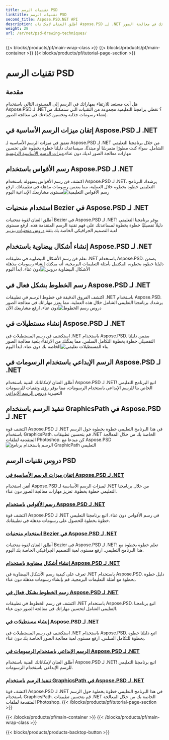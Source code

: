 ```yaml
---
title: تقنيات الرسم PSD
linktitle: تقنيات الرسم PSD
second_title: Aspose.PSD.NET API
description: أطلق العنان لإمكانات Aspose.PSD لـ .NET من خلال برامجنا التعليمية! أتقن ميزات الرسم الأساسية وأنشئ رسومات مذهلة وارفع مهاراتك في معالجة الصور.
weight: 28
url: /ar/net/psd-drawing-techniques/
---
```


{{< blocks/products/pf/main-wrap-class >}}
{{< blocks/products/pf/main-container >}}
{{< blocks/products/pf/tutorial-page-section >}}

# تقنيات الرسم PSD


## مقدمة

هل أنت مستعد للارتقاء بمهاراتك في الرسم إلى المستوى التالي باستخدام Aspose.PSD لـ .NET؟ تغطي برامجنا التعليمية مجموعة من التقنيات التي ستمكنك من إنشاء رسومات جذابة وتحسين كفاءتك في معالجة الصور.

## إتقان ميزات الرسم الأساسية في Aspose.PSD لـ .NET

 تعمق في ميزات الرسم الأساسية لـ Aspose.PSD لـ .NET من خلال برنامجنا التعليمي الشامل. سواء كنت مطورًا متمرسًا أو مبتدئًا، سيساعدك دليلنا خطوة بخطوة على تحسين مهارات معالجة الصور لديك دون عناء.[ميزات الرسم الأساسية الرئيسية](./mastering-core-drawing-features/)

## رسم الأقواس باستخدام Aspose.PSD لـ .NET

 اكتشف فن رسم الأقواس بسهولة باستخدام Aspose.PSD لـ .NET. يرشدك البرنامج التعليمي خطوة بخطوة خلال العملية، مما يضمن رسومات مذهلة في تطبيقاتك. ارفع مستوى مشاريعك الإبداعية اليوم![رسم الأقواس التعليمية](./drawing-arcs/)

## استخدام منحنيات Bezier في Aspose.PSD لـ .NET

 أطلق العنان لقوة منحنيات Bezier في Aspose.PSD لـ .NET! يوفر برنامجنا التعليمي دليلاً تفصيليًا خطوة بخطوة لمساعدتك على فهم تقنية الرسم المتقدمة هذه. ارفع مستوى لعبة التصميم الجرافيكي الخاصة بك بثقة.[دروس منحنيات بيزيير](./utilizing-bezier-curves/)

## إنشاء أشكال بيضاوية باستخدام Aspose.PSD لـ .NET

 تعلم فن رسم الأشكال البيضاوية في تطبيقات .NET باستخدام Aspose.PSD. يضمن دليلنا خطوة بخطوة، المكتمل بأمثلة التعليمات البرمجية، أنه يمكنك إنشاء رسومات مذهلة دون عناء. ابدأ اليوم![الأشكال البيضاوية دروس](./creating-elliptical-shapes/)

## رسم الخطوط بشكل فعال في Aspose.PSD لـ .NET

 اكتشف الفروق الدقيقة في خطوط الرسم في تطبيقات .NET باستخدام Aspose.PSD. يرشدك برنامجنا التعليمي الشامل خلال هذه العملية، مما يعزز مهاراتك في معالجة الصور دون عناء. ارفع مشاريعك الآن![دروس رسم الخطوط](./drawing-lines-effectively/)

## إنشاء مستطيلات في Aspose.PSD لـ .NET

استكشف فن رسم المستطيلات في .NET باستخدام Aspose.PSD. يضمن دليلنا التفصيلي خطوة بخطوة التكامل السلس، مما يمكّنك من الارتقاء بلعبة معالجة الصور الخاصة بك دون عناء. ابدأ اليوم![بناء المستطيلات تعليمي](./constructing-rectangles/)

## الرسم الإبداعي باستخدام الرسومات في Aspose.PSD لـ .NET

 أطلق العنان لإمكاناتك الفنية باستخدام Aspose.PSD لـ .NET! اتبع البرنامج التعليمي الخاص بنا للرسم الإبداعي باستخدام الرسومات، مما يوفر رؤى وتقنيات للرسومات التعبيرية.[دروس الرسم الإبداعي](./creative-drawing-using-graphics/)

## تنفيذ الرسم باستخدام GraphicsPath في Aspose.PSD لـ .NET

 اكتشف قوة Aspose.PSD لـ .NET في هذا البرنامج التعليمي خطوة بخطوة حول الرسم باستخدام GraphicsPath. قم بتحسين تطبيقات .NET الخاصة بك من خلال المعالجة المتقدمة لملفات Photoshop. كن مبدعا مع Aspose.PSD![الرسم باستخدام برنامج GraphicPath التعليمي](./implementing-drawing-with-graphicspath/)

## دروس تقنيات الرسم PSD
### [إتقان ميزات الرسم الأساسية في Aspose.PSD لـ .NET](./mastering-core-drawing-features/)
أتقن استخدام Aspose.PSD لميزات الرسم الأساسية لـ .NET من خلال برنامجنا التعليمي خطوة بخطوة. تعزيز مهارات معالجة الصور دون عناء.
### [رسم الأقواس باستخدام Aspose.PSD لـ .NET](./drawing-arcs/)
اكتشف قوة Aspose.PSD لـ .NET في رسم الأقواس دون عناء. اتبع برنامجنا التعليمي خطوة بخطوة للحصول على رسومات مذهلة في تطبيقاتك.
### [استخدام منحنيات Bezier في Aspose.PSD لـ .NET](./utilizing-bezier-curves/)
أطلق العنان لقوة منحنيات Bezier في Aspose.PSD لـ .NET! تعلم خطوة بخطوة مع هذا البرنامج التعليمي. ارفع مستوى لعبة التصميم الجرافيكي الخاصة بك اليوم.
### [إنشاء أشكال بيضاوية باستخدام Aspose.PSD لـ .NET](./creating-elliptical-shapes/)
تعرف على كيفية رسم الأشكال البيضاوية في .NET باستخدام Aspose.PSD. دليل خطوة بخطوة مع أمثلة التعليمات البرمجية. قم بإنشاء رسومات مذهلة دون عناء.
### [رسم الخطوط بشكل فعال في Aspose.PSD لـ .NET](./drawing-lines-effectively/)
اكتشف فن رسم الخطوط في تطبيقات .NET باستخدام Aspose.PSD. اتبع برنامجنا التعليمي الشامل لتحسين مهاراتك في معالجة الصور دون عناء.
### [إنشاء مستطيلات في Aspose.PSD لـ .NET](./constructing-rectangles/)
استكشف فن رسم المستطيلات في .NET باستخدام Aspose.PSD. اتبع دليلنا خطوة بخطوة للتكامل السلس. ارفع مستوى لعبة معالجة الصور الخاصة بك دون عناء.
### [الرسم الإبداعي باستخدام الرسومات في Aspose.PSD لـ .NET](./creative-drawing-using-graphics/)
أطلق العنان لإمكاناتك الفنية باستخدام Aspose.PSD لـ .NET! اتبع برنامجنا التعليمي للرسم الإبداعي باستخدام الرسومات.
### [تنفيذ الرسم باستخدام GraphicsPath في Aspose.PSD لـ .NET](./implementing-drawing-with-graphicspath/)
اكتشف قوة Aspose.PSD لـ .NET في هذا البرنامج التعليمي خطوة بخطوة حول الرسم باستخدام GraphicsPath. قم بتحسين تطبيقات .NET الخاصة بك من خلال المعالجة المتقدمة لملفات Photoshop.
{{< /blocks/products/pf/tutorial-page-section >}}

{{< /blocks/products/pf/main-container >}}
{{< /blocks/products/pf/main-wrap-class >}}

{{< blocks/products/products-backtop-button >}}
